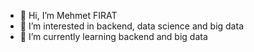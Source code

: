 - 👋 Hi, I’m Mehmet FIRAT
- 👀 I’m interested in backend, data science and big data
- 🌱 I’m currently learning backend and big data
